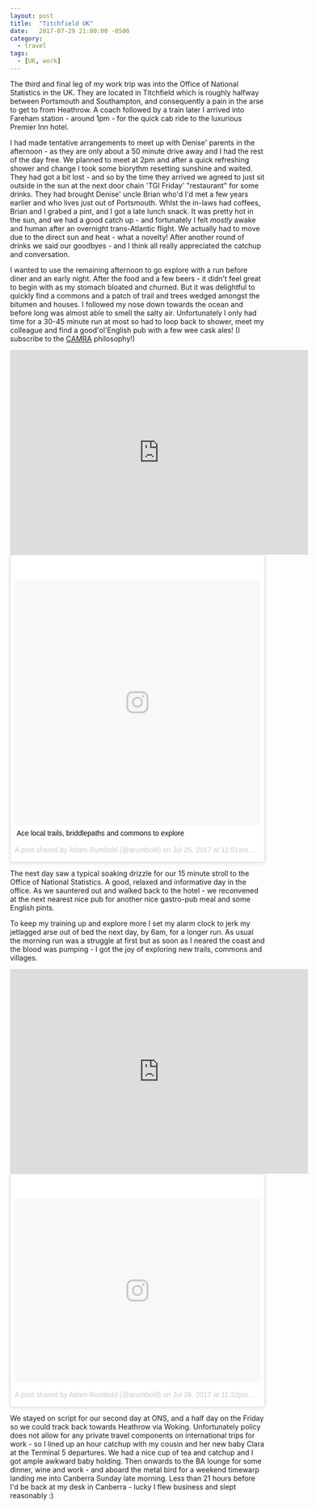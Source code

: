 ```yaml
---
layout: post
title:  "Titchfield UK"
date:   2017-07-29 21:00:00 -0500
category:
  - travel
tags:
  - [UK, work]
---
```


The third and final leg of my work trip was into the Office of National Statistics in the UK. They are located in Titchfield which is roughly halfway between Portsmouth and Southampton, and consequently a pain in the arse to get to from Heathrow. A coach followed by a train later I arrived into Fareham station - around 1pm - for the quick cab ride to the luxurious Premier Inn hotel. 

I had made tentative arrangements to meet up with Denise' parents in the afternoon - as they are only about a 50 minute drive away and I had the rest of the day free. We planned to meet at 2pm and after a quick refreshing shower and change I took some biorythm resetting sunshine and waited. They had got a bit lost - and so by the time they arrived we agreed to just sit outside in the sun at the next door chain 'TGI Friday' "restaurant" for some drinks. They had brought Denise' uncle Brian who'd I'd met a few years earlier and who lives just out of Portsmouth. Whlst the in-laws had coffees, Brian and I grabed a pint, and I got a late lunch snack. It was pretty hot in the sun, and we had a good catch up - and fortunately I felt *mostly* awake and human after an overnight trans-Atlantic flight. We actually had to move due to the direct sun and heat - what a novelty! After another round of drinks we said our goodbyes - and I think all really appreciated the catchup and conversation.

I wanted to use the remaining afternoon to go explore with a run before diner and an early night. After the food and a few beers - it didn't feel great to begin with as my stomach bloated and churned. But it was delightful to quickly find a commons and a patch of trail and trees wedged amongst the bitumen and houses. I followed my nose down towards the ocean and before long was almost able to smell the salty air. Unfortunately I only had time for a 30-45 minute run at most so had to loop back to shower, meet my colleague and find a good'ol'English pub with a few wee cask ales! (I subscribe to the [CAMRA](https://en.wikipedia.org/wiki/Campaign_for_Real_Ale) philosophy!)

<iframe height='405' width='590' frameborder='0' allowtransparency='true' scrolling='no' src='https://www.strava.com/activities/1101063189/embed/223ef3812b55f4f8faf48b8ec8907c1ca90fbea0'></iframe>

<blockquote class="instagram-media" data-instgrm-captioned data-instgrm-version="7" style=" background:#FFF; border:0; border-radius:3px; box-shadow:0 0 1px 0 rgba(0,0,0,0.5),0 1px 10px 0 rgba(0,0,0,0.15); margin: 1px; max-width:658px; padding:0; width:99.375%; width:-webkit-calc(100% - 2px); width:calc(100% - 2px);"><div style="padding:8px;"> <div style=" background:#F8F8F8; line-height:0; margin-top:40px; padding:50% 0; text-align:center; width:100%;"> <div style=" background:url(data:image/png;base64,iVBORw0KGgoAAAANSUhEUgAAACwAAAAsCAMAAAApWqozAAAABGdBTUEAALGPC/xhBQAAAAFzUkdCAK7OHOkAAAAMUExURczMzPf399fX1+bm5mzY9AMAAADiSURBVDjLvZXbEsMgCES5/P8/t9FuRVCRmU73JWlzosgSIIZURCjo/ad+EQJJB4Hv8BFt+IDpQoCx1wjOSBFhh2XssxEIYn3ulI/6MNReE07UIWJEv8UEOWDS88LY97kqyTliJKKtuYBbruAyVh5wOHiXmpi5we58Ek028czwyuQdLKPG1Bkb4NnM+VeAnfHqn1k4+GPT6uGQcvu2h2OVuIf/gWUFyy8OWEpdyZSa3aVCqpVoVvzZZ2VTnn2wU8qzVjDDetO90GSy9mVLqtgYSy231MxrY6I2gGqjrTY0L8fxCxfCBbhWrsYYAAAAAElFTkSuQmCC); display:block; height:44px; margin:0 auto -44px; position:relative; top:-22px; width:44px;"></div></div> <p style=" margin:8px 0 0 0; padding:0 4px;"> <a href="https://www.instagram.com/p/BW-pbX9gTBo/" style=" color:#000; font-family:Arial,sans-serif; font-size:14px; font-style:normal; font-weight:normal; line-height:17px; text-decoration:none; word-wrap:break-word;" target="_blank">Ace local trails, briddlepaths and commons to explore</a></p> <p style=" color:#c9c8cd; font-family:Arial,sans-serif; font-size:14px; line-height:17px; margin-bottom:0; margin-top:8px; overflow:hidden; padding:8px 0 7px; text-align:center; text-overflow:ellipsis; white-space:nowrap;">A post shared by Adam Rumbold (@arumbold) on <time style=" font-family:Arial,sans-serif; font-size:14px; line-height:17px;" datetime="2017-07-25T18:01:50+00:00">Jul 25, 2017 at 11:01am PDT</time></p></div></blockquote>
<script async defer src="//platform.instagram.com/en_US/embeds.js"></script>


The next day saw a typical soaking drizzle for our 15 minute stroll to the Office of National Statistics. A good, relaxed and informative day in the office. As we sauntered out and walked back to the hotel - we reconvened at the next nearest nice pub for another nice gastro-pub meal and some English pints. 

To keep my training up and explore more I set my alarm clock to jerk my jetlagged arse out of bed the next day, by 6am, for a longer run. As usual the morning run was a struggle at first but as soon as I neared the coast and the blood was pumping - I got the joy of exploring new trails, commons and villages.

<iframe height='405' width='590' frameborder='0' allowtransparency='true' scrolling='no' src='https://www.strava.com/activities/1103543427/embed/e766b55a52de302ff6e0633b6940985814dd18f6'></iframe>

<blockquote class="instagram-media" data-instgrm-version="7" style=" background:#FFF; border:0; border-radius:3px; box-shadow:0 0 1px 0 rgba(0,0,0,0.5),0 1px 10px 0 rgba(0,0,0,0.15); margin: 1px; max-width:658px; padding:0; width:99.375%; width:-webkit-calc(100% - 2px); width:calc(100% - 2px);"><div style="padding:8px;"> <div style=" background:#F8F8F8; line-height:0; margin-top:40px; padding:37.4537037037037% 0; text-align:center; width:100%;"> <div style=" background:url(data:image/png;base64,iVBORw0KGgoAAAANSUhEUgAAACwAAAAsCAMAAAApWqozAAAABGdBTUEAALGPC/xhBQAAAAFzUkdCAK7OHOkAAAAMUExURczMzPf399fX1+bm5mzY9AMAAADiSURBVDjLvZXbEsMgCES5/P8/t9FuRVCRmU73JWlzosgSIIZURCjo/ad+EQJJB4Hv8BFt+IDpQoCx1wjOSBFhh2XssxEIYn3ulI/6MNReE07UIWJEv8UEOWDS88LY97kqyTliJKKtuYBbruAyVh5wOHiXmpi5we58Ek028czwyuQdLKPG1Bkb4NnM+VeAnfHqn1k4+GPT6uGQcvu2h2OVuIf/gWUFyy8OWEpdyZSa3aVCqpVoVvzZZ2VTnn2wU8qzVjDDetO90GSy9mVLqtgYSy231MxrY6I2gGqjrTY0L8fxCxfCBbhWrsYYAAAAAElFTkSuQmCC); display:block; height:44px; margin:0 auto -44px; position:relative; top:-22px; width:44px;"></div></div><p style=" color:#c9c8cd; font-family:Arial,sans-serif; font-size:14px; line-height:17px; margin-bottom:0; margin-top:8px; overflow:hidden; padding:8px 0 7px; text-align:center; text-overflow:ellipsis; white-space:nowrap;"><a href="https://www.instagram.com/p/BXCkH97guc0/" style=" color:#c9c8cd; font-family:Arial,sans-serif; font-size:14px; font-style:normal; font-weight:normal; line-height:17px; text-decoration:none;" target="_blank">A post shared by Adam Rumbold (@arumbold)</a> on <time style=" font-family:Arial,sans-serif; font-size:14px; line-height:17px;" datetime="2017-07-27T06:32:27+00:00">Jul 26, 2017 at 11:32pm PDT</time></p></div></blockquote>
<script async defer src="//platform.instagram.com/en_US/embeds.js"></script>


We stayed on script for our second day at ONS, and a half day on the Friday so we could track back towards Heathrow via Woking. Unfortunately policy does not allow for any private travel components on international trips for work - so I lined up an hour catchup with my cousin and her new baby Clara at the Terminal 5 departures. We had a nice cup of tea and catchup and I got ample awkward baby holding. Then onwards to the BA lounge for some dinner, wine and work - and aboard the metal bird for a weekend timewarp landing me into Canberra Sunday late morning. Less than 21 hours before I'd be back at my desk in Canberra - lucky I flew business and slept reasonably :)

